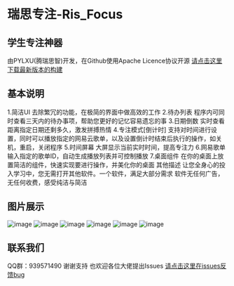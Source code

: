 # 瑞思专注-Ris_Focus
## 学生专注神器
由PYLXU(腾瑞思智)开发，在Github使用Apache Licence协议开源
[请点击这里下载最新版本的构建](https://github.com/PYLXU/Ris_Focus/releases)

## 基本说明
1.简洁UI
去除繁冗的功能，在极简的界面中做高效的工作
2.待办列表
程序内可同时查看三天内的待办事项，帮助您更好的记忆容易遗忘的事
3.日期倒数
实时查看距离指定日期还剩多久，激发拼搏热情
4.专注模式[倒计时]
支持对时间进行设置，同时可以播放指定的网易云歌单，以及设置倒计时结束后执行的操作，如关机，重启，关闭程序
5.时间屏幕
大屏显示当前实时时间，提高专注力
6.网易歌单
输入指定的歌单ID，自动生成播放列表并可控制播放
7.桌面组件
在你的桌面上放置简洁的组件，快速实现要进行操作，并美化你的桌面
其他描述
让您全身心的投入学习中，您无需打开其他软件。一个软件，满足大部分需求
软件无任何广告，无任何收费，感受纯洁与简洁

## 图片展示

![image](https://github.com/PYLXU/Ris_Focus/assets/104706823/c390bd58-9bcf-4a88-bb1d-d73d9c0cde81)
![image](https://github.com/PYLXU/Ris_Focus/assets/104706823/04e107d8-333c-44cf-8958-4d680e21d1c3)
![image](https://github.com/PYLXU/Ris_Focus/assets/104706823/a966057b-a3a2-4f94-8d12-425d41980902)
![image](https://github.com/PYLXU/Ris_Focus/assets/104706823/6c947dcd-1032-44a4-bfe2-913dd3ea07ca)
![image](https://github.com/PYLXU/Ris_Focus/assets/104706823/d58fff95-d6a2-4192-b281-4f69d0324ef0)
![image](https://github.com/PYLXU/Ris_Focus/assets/104706823/42c8609f-408e-4d66-9ed0-d8ce8e668447)

## 联系我们
QQ群：939571490
谢谢支持 也欢迎各位大佬提出Issues
[请点击这里在issues反馈bug](https://github.com/PYLXU/Ris_Focus/issues)
